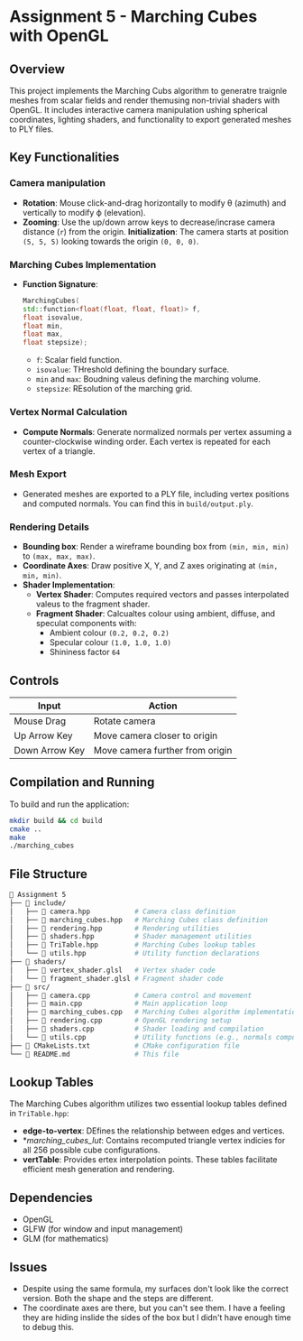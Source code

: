 # Assignment 5 - Marching Cubes with OpenGL

## Overview
This project implements the Marching Cubs algorithm to generatre traignle meshes from scalar fields and render themusing non-trivial shaders with OpenGL. It includes interactive camera manipulation ushing spherical coordinates, lighting shaders, and functionality to export generated meshes to PLY files.

## Key Functionalities

### Camera manipulation
- **Rotation**: Mouse click-and-drag horizontally to modify θ (azimuth) and vertically to modify ϕ (elevation).
- **Zooming**: Use the up/down arrow keys to decrease/incrase camera distance (`r`) from the origin.
**Initialization**: The camera starts at position `(5, 5, 5)` looking towards the origin `(0, 0, 0)`.

### Marching Cubes Implementation
- **Function Signature**:
    ```cpp
    MarchingCubes(
    std::function<float(float, float, float)> f,
    float isovalue,
    float min,
    float max,
    float stepsize);
    ```
    - `f`: Scalar field function.
    - `isovalue`: THreshold defining the boundary surface.
    - `min` and `max`: Boudning valeus defining the marching volume.
    - `stepsize`: REsolution of the marching grid.

### Vertex Normal Calculation
- **Compute Normals**: Generate normalized normals per vertex assuming a counter-clockwise winding order. Each vertex is repeated for each vertex of a triangle.

### Mesh Export
- Generated meshes are exported to a PLY file, including vertex positions and computed normals. You can find this in `build/output.ply`.

### Rendering Details
- **Bounding box**: Render a wireframe bounding box from `(min, min, min)` to `(max, max, max)`.
- **Coordinate Axes**: Draw positive X, Y, and Z axes originating at `(min, min, min)`.
- **Shader Implementation**:
    - **Vertex Shader**: Computes required vectors and passes interpolated valeus to the fragment shader.
    - **Fragment Shader**: Calcualtes colour using ambient, diffuse, and speculat components with:
        - Ambient colour `(0.2, 0.2, 0.2)`
        - Specular colour `(1.0, 1.0, 1.0)`
        - Shininess factor `64`

## Controls
| Input          | Action                          |
|----------------|---------------------------------|
| Mouse Drag     | Rotate camera                   |
| Up Arrow Key   | Move camera closer to origin    |
| Down Arrow Key | Move camera further from origin |

## Compilation and Running
To build and run the application:
```bash
mkdir build && cd build
cmake ..
make
./marching_cubes
```
## File Structure
```bash
📂 Assignment 5
├── 📂 include/
│   ├── 📄 camera.hpp           # Camera class definition
│   ├── 📄 marching_cubes.hpp   # Marching Cubes class definition
│   ├── 📄 rendering.hpp        # Rendering utilities
│   ├── 📄 shaders.hpp          # Shader management utilities
│   ├── 📄 TriTable.hpp         # Marching Cubes lookup tables
│   └── 📄 utils.hpp            # Utility function declarations
├── 📂 shaders/
│   ├── 📄 vertex_shader.glsl   # Vertex shader code
│   └── 📄 fragment_shader.glsl # Fragment shader code
├── 📂 src/
│   ├── 📄 camera.cpp           # Camera control and movement
│   ├── 📄 main.cpp             # Main application loop
│   ├── 📄 marching_cubes.cpp   # Marching Cubes algorithm implementation
│   ├── 📄 rendering.cpp        # OpenGL rendering setup
│   ├── 📄 shaders.cpp          # Shader loading and compilation
│   └── 📄 utils.cpp            # Utility functions (e.g., normals computation)
├── 📄 CMakeLists.txt           # CMake configuration file
└── 📄 README.md                # This file
```

## Lookup Tables
The Marching Cubes algorithm utilizes two essential lookup tables defined in `TriTable.hpp`:
- **edge-to-vertex**: DEfines the relationship between edges and vertices.
- **marching_cubes_lut*: Contains recomputed triangle vertex indicies for all 256 possible cube configurations.
- **vertTable**: Provides ertex interpolation points.
These tables facilitate efficient mesh generation and rendering.

## Dependencies
- OpenGL
- GLFW (for window and input management)
- GLM (for mathematics)

## Issues
- Despite using the same formula, my surfaces don't look like the correct version. Both the shape and the steps are different.
- The coordinate axes are there, but you can't see them. I have a feeling they are hiding inslide the sides of the box but I didn't have enough time to debug this.